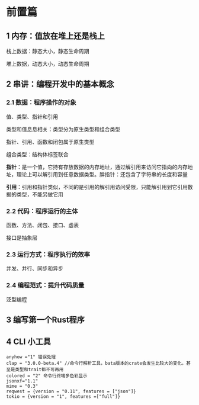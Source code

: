 # 前置篇

## 1 内存：值放在堆上还是栈上

栈上数据：静态大小，静态生命周期

堆上数据，动态大小，动态生命周期

## 2 串讲：编程开发中的基本概念

### 2.1 数据：程序操作的对象

值、类型、指针和引用

类型和值息息相关：类型分为原生类型和组合类型

指针、引用、函数和闭包属于原生类型

组合类型：结构体标签联合

**指针**：是一个值，它持有存放数据的内存地址，通过解引用来访问它指向的内存地址，理论上可以解引用到任意数据类型。胖指针：还包含了字符串的长度和容量

**引用**：引用和指针类似，不同的是引用的解引用访问受限，只能解引用到它引用数据的类型，不能另做它用

### 2.2 代码：程序运行的主体

函数、方法、闭包、接口、虚表

接口是抽象层

### 2.3 运行方式：程序执行的效率

并发、并行、同步和异步

### 2.4 编程范式：提升代码质量

泛型编程

## 3 编写第一个Rust程序

## 4 CLI 小工具

```
anyhow ="1" 错误处理
clap = "3.0.0-beta.4" //命令行解析工具，bata版本的crate会发生比较大的变化，甚至是类型和trait都不可再用
colored = "2" 命令行终端多色彩显示
jsonxf="1.1" 
mime = "0.3"
reqwest = {version = "0.11", features = ["json"]}
tokio = {version = "1", features =["full"]} 
```

